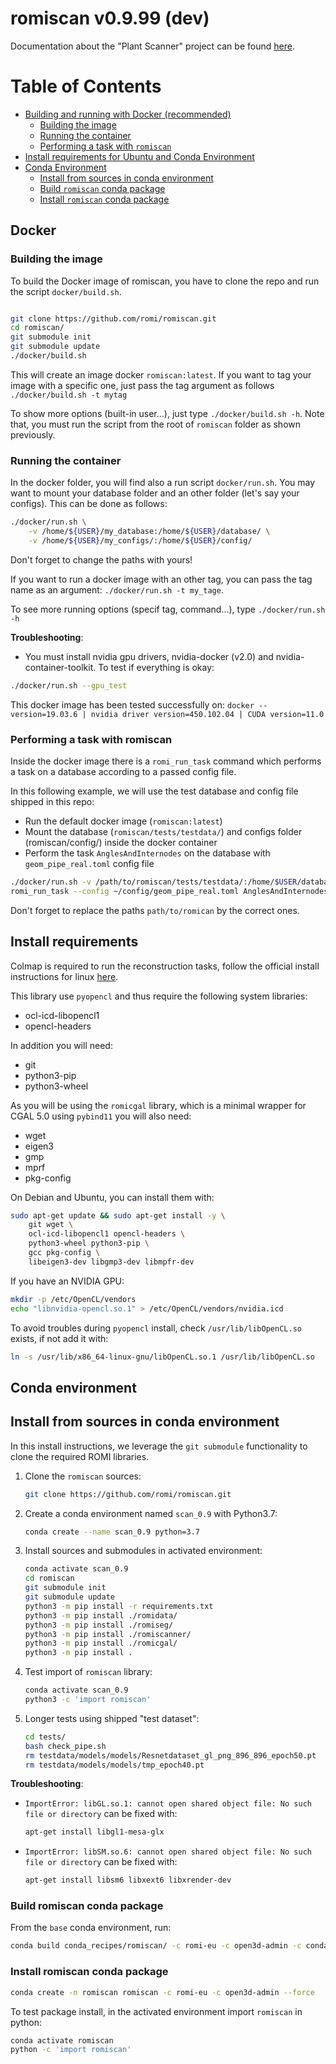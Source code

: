 # romiscan v0.9.99 (dev)

Documentation about the "Plant Scanner" project can be found [here](https://docs.romi-project.eu/Scanner/).

# Table of Contents
- [Building and running with Docker (recommended)](#Docker)
    * [Building the image](#Building-the-image)
    * [Running the container](#Running-the-container)
    * [Performing a task with `romiscan`](#Performing-a-task-with-romiscan)
- [Install requirements for Ubuntu and Conda Environment](#Install-requirements)
- [Conda Environment](#Conda-environment)
    * [Install from sources in conda environment](#Install-from-sources-in-conda-environment)
    * [Build `romiscan` conda package](#Build-romiscan-conda-package)
    * [Install `romiscan` conda package](#Install-romiscan-conda-package)

## Docker

### Building the image
To build the Docker image of romiscan, you have to clone the repo and run the script `docker/build.sh`.

```bash

git clone https://github.com/romi/romiscan.git
cd romiscan/
git submodule init
git submodule update
./docker/build.sh
```
This will create an image docker `romiscan:latest`. If you want to tag your image with a specific one, just pass the tag argument as follows
`./docker/build.sh -t mytag`

To show more options (built-in user...), just type `./docker/build.sh -h`.
Note that, you must run the script from the root of `romiscan` folder as shown previously.


### Running the container
In the docker folder, you will find also a run script `docker/run.sh`.
You may want to mount your database folder and an other folder (let's say your configs).
This can be done as follows:
```bash
./docker/run.sh \
    -v /home/${USER}/my_database:/home/${USER}/database/ \
    -v /home/${USER}/my_configs/:/home/${USER}/config/
```
Don't forget to change the paths with yours!

If you want to run a docker image with an other tag, you can pass the tag name as an argument:
`./docker/run.sh -t my_tage`.

To see more running options (specif tag, command...), type `./docker/run.sh -h`

**Troubleshooting**:

- You must install nvidia gpu drivers, nvidia-docker (v2.0) and nvidia-container-toolkit. To test if everything is okay:

```bash
./docker/run.sh --gpu_test
```

This docker image has been tested successfully on:
`docker --version=19.03.6 | nvidia driver version=450.102.04 | CUDA version=11.0`

### Performing a task with romiscan
Inside the docker image there is a `romi_run_task` command which performs a task on a database according to a passed config file.

In this following example, we will use the test database and config file shipped in this repo:
 - Run the default docker image (`romiscan:latest`)
 - Mount the database (`romiscan/tests/testdata/`) and configs folder (romiscan/config/) inside the docker container
 - Perform the task `AnglesAndInternodes` on the database with `geom_pipe_real.toml` config file

```bash
./docker/run.sh -v /path/to/romiscan/tests/testdata/:/home/$USER/database/ -v /path/to/romiscan/config/:/home/$USER/config
romi_run_task --config ~/config/geom_pipe_real.toml AnglesAndInternodes ~/database/real_plant/
```

Don't forget to replace the paths `path/to/romican` by the correct ones.

## Install requirements
Colmap is required to run the reconstruction tasks, follow the official install instructions for linux [here](https://colmap.github.io/install.html#linux).

This library use `pyopencl` and thus require the following system libraries:

- ocl-icd-libopencl1
- opencl-headers

In addition you will need:

- git
- python3-pip
- python3-wheel

As you will be using the `romicgal` library, which is a minimal wrapper for CGAL 5.0 using `pybind11` you will also need:
- wget
- eigen3
- gmp
- mprf
- pkg-config

On Debian and Ubuntu, you can install them with:
```bash
sudo apt-get update && sudo apt-get install -y \
    git wget \
    ocl-icd-libopencl1 opencl-headers \
    python3-wheel python3-pip \
    gcc pkg-config \
    libeigen3-dev libgmp3-dev libmpfr-dev
```

If you have an NVIDIA GPU:
```bash
mkdir -p /etc/OpenCL/vendors
echo "libnvidia-opencl.so.1" > /etc/OpenCL/vendors/nvidia.icd
```

To avoid troubles during `pyopencl` install, check `/usr/lib/libOpenCL.so` exists, if not add it with:
```bash
ln -s /usr/lib/x86_64-linux-gnu/libOpenCL.so.1 /usr/lib/libOpenCL.so
```

## Conda environment

## Install from sources in conda environment
In this install instructions, we leverage the `git submodule` functionality to clone the required ROMI libraries.

1. Clone the `romiscan` sources:
    ```bash
    git clone https://github.com/romi/romiscan.git
    ```
2. Create a conda environment named `scan_0.9` with Python3.7:
    ```bash
    conda create --name scan_0.9 python=3.7
    ```
3. Install sources and submodules in activated environment:
    ```bash
    conda activate scan_0.9
    cd romiscan
    git submodule init
    git submodule update
    python3 -m pip install -r requirements.txt
    python3 -m pip install ./romidata/
    python3 -m pip install ./romiseg/
    python3 -m pip install ./romiscanner/
    python3 -m pip install ./romicgal/
    python3 -m pip install .
    ```
4. Test import of `romiscan` library:
    ```bash
    conda activate scan_0.9
    python3 -c 'import romiscan'
    ```
5. Longer tests using shipped "test dataset":
    ```bash
    cd tests/
    bash check_pipe.sh
    rm testdata/models/models/Resnetdataset_gl_png_896_896_epoch50.pt
    rm testdata/models/models/tmp_epoch40.pt
    ```

**Troubleshooting**:

- `ImportError: libGL.so.1: cannot open shared object file: No such file or directory` can be fixed with:
    ```bash
    apt-get install libgl1-mesa-glx
    ```
- `ImportError: libSM.so.6: cannot open shared object file: No such file or directory` can be fixed with:
    ```bash
    apt-get install libsm6 libxext6 libxrender-dev
    ```

### Build romiscan conda package
From the `base` conda environment, run:
```bash
conda build conda_recipes/romiscan/ -c romi-eu -c open3d-admin -c conda-forge --user romi-eu
```


### Install romiscan conda package
```bash
conda create -n romiscan romiscan -c romi-eu -c open3d-admin --force
```
To test package install, in the activated environment import `romiscan` in python:
```bash
conda activate romiscan
python -c 'import romiscan'
```
